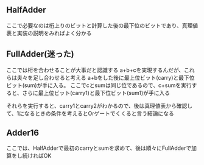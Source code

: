 ## HalfAdder
ここで必要なのは桁上りのビットと計算した後の最下位のビットであり、真理値表と実装の説明をみればよく分かる

## FullAdder(迷った)
ここでは桁を合わせることが大事だと認識する
a+b+cを実現するんだが、これらは夫々を足し合わせると考える
a+bをした後に最上位ビット(carry)と最下位ビット(sum)が手に入る。
ここでcとsumは同じ位であるので、c+sumを実行すると、さらに最上位ビット(carry1)と最下位ビット(sum1)が手に入る

それらを実行すると、carry1とcarry2がわかるので、後は真理値表から確認して、1になるときの条件を考えるとOrゲートでくくると言う結論になる

## Adder16
ここでは、HalfAdderで最初のcarryとsumを求めて、後は順々にFullAdderで加算をし続ければOK
